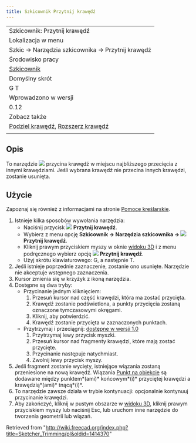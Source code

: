 ```yaml
---
title: Szkicownik Przytnij krawędź
---
```

|  |
| --- |
| Szkicownik: Przytnij krawędź |
| Lokalizacja w menu |
| Szkic → Narzędzia szkicownika → Przytnij krawędź |
| Środowisko pracy |
| [Szkicownik](/Sketcher_Workbench/pl "Sketcher Workbench/pl") |
| Domyślny skrót |
| G T |
| Wprowadzono w wersji |
| 0.12 |
| Zobacz także |
| [Podziel krawędź](/Sketcher_Split/pl "Sketcher Split/pl"), [Rozszerz krawędź](/Sketcher_Extend/pl "Sketcher Extend/pl") |
|  |

## Opis

To narzędzie ![](/images/Sketcher_Trimming.svg) przycina krawędź w miejscu najbliższego przecięcia z innymi krawędziami. Jeśli wybrana krawędź nie przecina innych krawędzi, zostanie usunięta.

## Użycie

Zapoznaj się również z informacjami na stronie [Pomoce kreślarskie](/Sketcher_Workbench/pl#Pomoce_kreślarskie "Sketcher Workbench/pl").

1. Istnieje kilka sposobów wywołania narzędzia:
   * Naciśnij przycisk ![](/images/Sketcher_Trimming.svg) **Przytnij krawędź**.
   * Wybierz z menu opcję **Szkicownik → Narzędzia szkicownika → ![](/images/Sketcher_Trimming.svg) Przytnij krawędź**.
   * Kliknij prawym przyciskiem myszy w oknie [widoku 3D](/3D_view/pl "3D view/pl") i z menu podręcznego wybierz opcję **![](/images/Sketcher_Trimming.svg) Przytnij krawędź**.
   * Użyj skrótu klawiaturowego: G, a następnie T.
2. Jeśli istnieje poprzednie zaznaczenie, zostanie ono usunięte. Narzędzie nie akceptuje wstępnego zaznaczenia.
3. Kursor zmienia się w krzyżyk z ikoną narzędzia.
4. Dostępne są dwa tryby:
   * Przycinanie jednym kliknięciem:
     1. Przesuń kursor nad część krawędzi, która ma zostać przycięta.
     2. Krawędź zostanie podświetlona, a punkty przycięcia zostaną oznaczone tymczasowymi okręgami.
     3. Kliknij, aby potwierdzić.
     4. Krawędź zostanie przycięta w zaznaczonych punktach.
   * Przytrzymaj i przeciągnij: [dostępne w wersji 1.0](/Release_notes_1.0/pl "Release notes 1.0/pl")
     1. Przytrzymaj lewy przycisk myszki.
     2. Przesuń kursor nad fragmenty krawędzi, które mają zostać przycięte.
     3. Przycinanie następuje natychmiast.
     4. Zwolnij lewy przycisk myszy.
5. Jeśli fragment zostanie wycięty, istniejące wiązania zostaną przeniesione na nową krawędź. Wiązania [Punkt na obiekcie](/Sketcher_ConstrainPointOnObject/pl "Sketcher ConstrainPointOnObject/pl") są dodawane między punktem*(ami)* końcowym*(i)* przyciętej krawędzi a krawędzią*(ami)* tnącą*(i)*.
6. To narzędzie zawsze działa w trybie kontynuacji: opcjonalnie kontynuuj przycinanie krawędzi.
7. Aby zakończyć, kliknij w pustym obszarze w [widoku 3D](/3D_view/pl "3D view/pl"), kliknij prawym przyciskiem myszy lub naciśnij Esc, lub uruchom inne narzędzie do tworzenia geometrii lub wiązań.

Retrieved from "<http://wiki.freecad.org/index.php?title=Sketcher_Trimming/pl&oldid=1414370>"